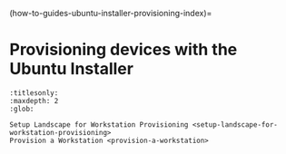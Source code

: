 (how-to-guides-ubuntu-installer-provisioning-index)=
# Provisioning devices with the Ubuntu Installer

```{toctree}
:titlesonly:
:maxdepth: 2
:glob:

Setup Landscape for Workstation Provisioning <setup-landscape-for-workstation-provisioning>
Provision a Workstation <provision-a-workstation>
